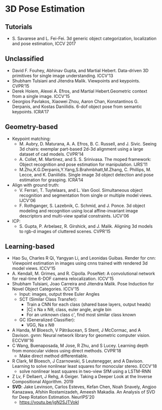 # 3D Pose Estimation

## Tutorials
- S. Savarese and L. Fei-Fei. 3d generic object categorization, localization and pose estimation, ICCV 2017

## Unclassified
- David F. Fouhey, Abhinav Gupta, and Martial Hebert. Data-driven 3D primitives for single image understanding. ICCV'13
- Shubham Tulsiani and Jitendra Malik. Viewpoints and keypoints. CVPR'15
- Derek Hoiem, Alexei A. Efros, and Martial Hebert.Geometric context from a single image. ICCV'15
- Georgios Pavlakos, Xiaowei Zhou, Aaron Chan, Konstantinos G. Derpanis, and Kostas Daniilidis. 6-dof object pose from semantic keypoints. ICRA'17

## Geometry-based
- Keypoint matching:
	- M. Aubry, D. Maturana, A. A. Efros, B. C. Russell, and J. Sivic. Seeing 3d chairs: exemplar part-based 2d-3d alignment using a large dataset of cad models. CVPR'14
	- A. Collet, M. Martinez, and S. S. Srinivasa. The moped framework: Object recognition and pose estimation for manipulation. IJRS'11
	- M.Zhu,K.G.Derpanis,Y.Yang,S.Brahmbhatt,M.Zhang, C. Phillips, M. Lecce, and K. Daniilidis. Single image 3d object detection and pose estimation for grasping. ICRA'14
- Align with ground truth:
	- V. Ferrari, T. Tuytelaars, and L. Van Gool. Simultaneous object recognition and segmentation from single or multiple model views. IJCV'06
	- F. Rothganger, S. Lazebnik, C. Schmid, and J. Ponce. 3d object modeling and recognition using local affine-invariant image descriptors and multi-view spatial constraints. IJCV'06
- ICP:
	- S. Gupta, P. Arbelaez, R. Girshick, and J. Malik. Aligning 3d models to rgb-d images of cluttered scenes. CVPR'15

## Learning-based
- Hao Su, Charles R Qi, Yangyan Li, and Leonidas Guibas. Render for cnn: Viewpoint estimation in images using cnns trained with rendered 3d model views. ICCV'15
- A. Kendall, M. Grimes, and R. Cipolla. PoseNet: A convolutional network for real-time 6-DOF camera relocalization. ICCV'15
- Shubham Tulsiani, Joao Carreira and Jitendra Malik. Pose Induction for Novel Object Categories. ICCV'15
	- Input: images, output three Euler Angles
	- SCT (Similar Class Transfer): 
		- Train a CNN for each class (shared base layers, output heads)
		- |C| x Na x Nθ, class, euler angle, angle bin
		- For an unknown class c', find most similar class known
	- GC (Generalized Classifier):
		- VGG, Na x Nθ
- A Handa, M Bloesch, V Pătrăucean, S Stent, J McCormac, and A Davison. gvnn: Neural network library for geometric computer vision. ECCVW'16
- C Wang, Buenaposada, M Jose, R Zhu, and S Lucey. Learning depth from monocular videos using direct methods. CVPR'18
	- Make direct method differentiable.
- R Clark, M Bloesch, J Czarnowski, S Leutenegger, and A Davison. Learning to solve nonlinear least squares for monocular stereo. ECCV'18
	- solve nonlinear least squares in two-view SfM using a LSTM-RNN
- Z Lv, F Dellaert, J Rehg, A Geiger. Taking a Deeper Look at the Inverse Compositional Algorithm. 2019
- **SVD**: Jake Levinson, Carlos Esteves, Kefan Chen, Noah Snavely, Angjoo Kanazawa, Afshin Rostamizadeh, Ameesh Makadia. An Analysis of SVD for Deep Rotation Estimation. NeurIPS'20
	- https://youtu.be/jgN2SJTVokI
